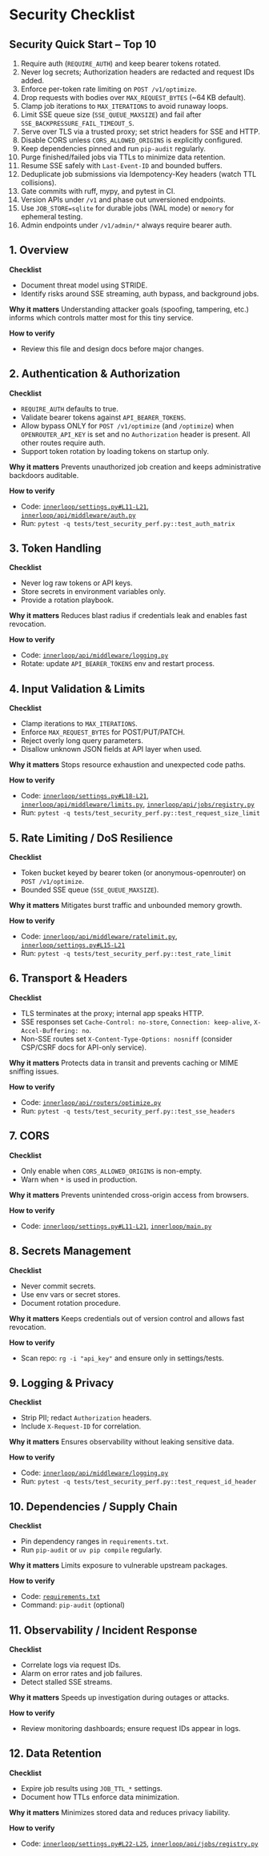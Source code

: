 # Security Checklist

## Security Quick Start – Top 10
1. Require auth (`REQUIRE_AUTH`) and keep bearer tokens rotated.
2. Never log secrets; Authorization headers are redacted and request IDs added.
3. Enforce per-token rate limiting on `POST /v1/optimize`.
4. Drop requests with bodies over `MAX_REQUEST_BYTES` (~64 KB default).
5. Clamp job iterations to `MAX_ITERATIONS` to avoid runaway loops.
6. Limit SSE queue size (`SSE_QUEUE_MAXSIZE`) and fail after `SSE_BACKPRESSURE_FAIL_TIMEOUT_S`.
7. Serve over TLS via a trusted proxy; set strict headers for SSE and HTTP.
8. Disable CORS unless `CORS_ALLOWED_ORIGINS` is explicitly configured.
9. Keep dependencies pinned and run `pip-audit` regularly.
10. Purge finished/failed jobs via TTLs to minimize data retention.
11. Resume SSE safely with `Last-Event-ID` and bounded buffers.
12. Deduplicate job submissions via Idempotency-Key headers (watch TTL collisions).
13. Gate commits with ruff, mypy, and pytest in CI.
14. Version APIs under `/v1` and phase out unversioned endpoints.
15. Use `JOB_STORE=sqlite` for durable jobs (WAL mode) or `memory` for ephemeral testing.
16. Admin endpoints under `/v1/admin/*` always require bearer auth.

## 1. Overview
**Checklist**
- Document threat model using STRIDE.
- Identify risks around SSE streaming, auth bypass, and background jobs.

**Why it matters**
Understanding attacker goals (spoofing, tampering, etc.) informs which controls matter most for this tiny service.

**How to verify**
- Review this file and design docs before major changes.

## 2. Authentication & Authorization
**Checklist**
- `REQUIRE_AUTH` defaults to true.
- Validate bearer tokens against `API_BEARER_TOKENS`.
- Allow bypass ONLY for `POST /v1/optimize` (and `/optimize`) when `OPENROUTER_API_KEY` is set and no `Authorization` header is present. All other routes require auth.
- Support token rotation by loading tokens on startup only.

**Why it matters**
Prevents unauthorized job creation and keeps administrative backdoors auditable.

**How to verify**
- Code: [`innerloop/settings.py#L11-L21`](innerloop/settings.py#L11-L21), [`innerloop/api/middleware/auth.py`](innerloop/api/middleware/auth.py)
- Run: `pytest -q tests/test_security_perf.py::test_auth_matrix`

## 3. Token Handling
**Checklist**
- Never log raw tokens or API keys.
- Store secrets in environment variables only.
- Provide a rotation playbook.

**Why it matters**
Reduces blast radius if credentials leak and enables fast revocation.

**How to verify**
- Code: [`innerloop/api/middleware/logging.py`](innerloop/api/middleware/logging.py)
- Rotate: update `API_BEARER_TOKENS` env and restart process.

## 4. Input Validation & Limits
**Checklist**
- Clamp iterations to `MAX_ITERATIONS`.
- Enforce `MAX_REQUEST_BYTES` for POST/PUT/PATCH.
- Reject overly long query parameters.
- Disallow unknown JSON fields at API layer when used.

**Why it matters**
Stops resource exhaustion and unexpected code paths.

**How to verify**
- Code: [`innerloop/settings.py#L18-L21`](innerloop/settings.py#L18-L21), [`innerloop/api/middleware/limits.py`](innerloop/api/middleware/limits.py), [`innerloop/api/jobs/registry.py`](innerloop/api/jobs/registry.py)
- Run: `pytest -q tests/test_security_perf.py::test_request_size_limit`

## 5. Rate Limiting / DoS Resilience
**Checklist**
- Token bucket keyed by bearer token (or anonymous-openrouter) on `POST /v1/optimize`.
- Bounded SSE queue (`SSE_QUEUE_MAXSIZE`).

**Why it matters**
Mitigates burst traffic and unbounded memory growth.

**How to verify**
- Code: [`innerloop/api/middleware/ratelimit.py`](innerloop/api/middleware/ratelimit.py), [`innerloop/settings.py#L15-L21`](innerloop/settings.py#L15-L21)
- Run: `pytest -q tests/test_security_perf.py::test_rate_limit`

## 6. Transport & Headers
**Checklist**
- TLS terminates at the proxy; internal app speaks HTTP.
- SSE responses set `Cache-Control: no-store`, `Connection: keep-alive`, `X-Accel-Buffering: no`.
- Non-SSE routes set `X-Content-Type-Options: nosniff` (consider CSP/CSRF docs for API-only service).

**Why it matters**
Protects data in transit and prevents caching or MIME sniffing issues.

**How to verify**
- Code: [`innerloop/api/routers/optimize.py`](innerloop/api/routers/optimize.py)
- Run: `pytest -q tests/test_security_perf.py::test_sse_headers`

## 7. CORS
**Checklist**
- Only enable when `CORS_ALLOWED_ORIGINS` is non-empty.
- Warn when `*` is used in production.

**Why it matters**
Prevents unintended cross-origin access from browsers.

**How to verify**
- Code: [`innerloop/settings.py#L11-L21`](innerloop/settings.py#L11-L21), [`innerloop/main.py`](innerloop/main.py)

## 8. Secrets Management
**Checklist**
- Never commit secrets.
- Use env vars or secret stores.
- Document rotation procedure.

**Why it matters**
Keeps credentials out of version control and allows fast revocation.

**How to verify**
- Scan repo: `rg -i "api_key"` and ensure only in settings/tests.

## 9. Logging & Privacy
**Checklist**
- Strip PII; redact `Authorization` headers.
- Include `X-Request-ID` for correlation.

**Why it matters**
Ensures observability without leaking sensitive data.

**How to verify**
- Code: [`innerloop/api/middleware/logging.py`](innerloop/api/middleware/logging.py)
- Run: `pytest -q tests/test_security_perf.py::test_request_id_header`

## 10. Dependencies / Supply Chain
**Checklist**
- Pin dependency ranges in `requirements.txt`.
- Run `pip-audit` or `uv pip compile` regularly.

**Why it matters**
Limits exposure to vulnerable upstream packages.

**How to verify**
- Code: [`requirements.txt`](requirements.txt)
- Command: `pip-audit` (optional)

## 11. Observability / Incident Response
**Checklist**
- Correlate logs via request IDs.
- Alarm on error rates and job failures.
- Detect stalled SSE streams.

**Why it matters**
Speeds up investigation during outages or attacks.

**How to verify**
- Review monitoring dashboards; ensure request IDs appear in logs.

## 12. Data Retention
**Checklist**
- Expire job results using `JOB_TTL_*` settings.
- Document how TTLs enforce data minimization.

**Why it matters**
Minimizes stored data and reduces privacy liability.

**How to verify**
- Code: [`innerloop/settings.py#L22-L25`](innerloop/settings.py#L22-L25), [`innerloop/api/jobs/registry.py`](innerloop/api/jobs/registry.py)
